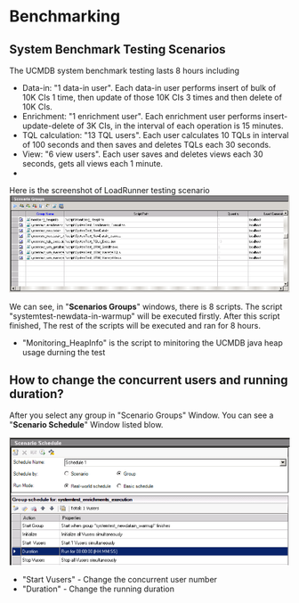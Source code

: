 # Benchmarking

## System Benchmark Testing Scenarios

The UCMDB system benchmark testing lasts 8 hours including

*	Data-in: "1 data-in user". Each data-in user performs insert of bulk of 10K CIs 1 time, then update of those 10K CIs 3 times and then delete of 10K CIs.
*	Enrichment: "1 enrichment user". Each enrichment user performs insert-update-delete of 3K CIs, in the interval of each operation is 15 minutes.
*	TQL calculation: "13 TQL users". Each user calculates 10 TQLs in interval of 100 seconds and then saves and deletes TQLs each 30 seconds.
*	View: "6 view users". Each user saves and deletes views each 30 seconds, gets all views each 1 minute.
*


Here is the screenshot of LoadRunner testing scenario
![](./system-test-scenarios.png)

We can see, in "**Scenarios Groups**" windows, there is 8 scripts. The script "systemtest-newdata-in-warmup" will be executed firstly. After this script finished, The rest of the scripts will be executed and ran for 8 hours.

* "Monitoring_HeapInfo" is the script to minitoring the UCMDB java heap usage durning the test



## How to change the concurrent users and running duration?
After you select any group in "Scenario Groups" Window. You can see a "**Scenario Schedule**" Window listed blow.

![](./scenario_schedule.png)

* "Start Vusers" - Change the concurrent user number
* "Duration" - Change the running duration





